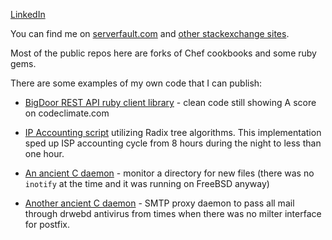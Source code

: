 [LinkedIn](https://www.linkedin.com/in/alekseydemidov/)

You can find me on [serverfault.com](https://serverfault.com/users/23022/alexd) and [other stackexchange  sites](https://stackexchange.com/users/34093/alexd).

Most of the public repos here are forks of Chef cookbooks and some ruby gems.

There are some examples of my own code that I can publish:

* [BigDoor REST API ruby client library](https://github.com/AlexeyDemidov/bigdoorkit-ruby) - clean code still showing A score on codeclimate.com

* [IP Accounting script](https://gist.github.com/AlexeyDemidov/1064420) utilizing Radix tree algorithms. This implementation sped up ISP accounting cycle from 8 hours during the night to less than one hour.

* [An ancient C daemon](https://github.com/AlexeyDemidov/fidod) - monitor a directory for new files (there was no `inotify` at the time and it was running on FreeBSD anyway)
* [Another ancient C daemon](https://github.com/AlexeyDemidov/avsmtpd) - SMTP proxy daemon to pass all mail through drwebd antivirus from times when there was no milter interface for postfix.
